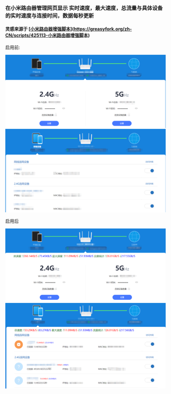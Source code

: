 ### 在小米路由器管理网页显示 实时速度，最大速度，总流量与具体设备的实时速度与连接时间，数据每秒更新
#### 灵感来源于 [[小米路由器增强脚本](https://greasyfork.org/zh-CN/scripts/425113-小米路由器增强脚本)](https://greasyfork.org/zh-CN/scripts/425113-小米路由器增强脚本)

启用前:

![](before1.png)
![](before2.png)

启用后

![](after1.png)
![](after2.png)